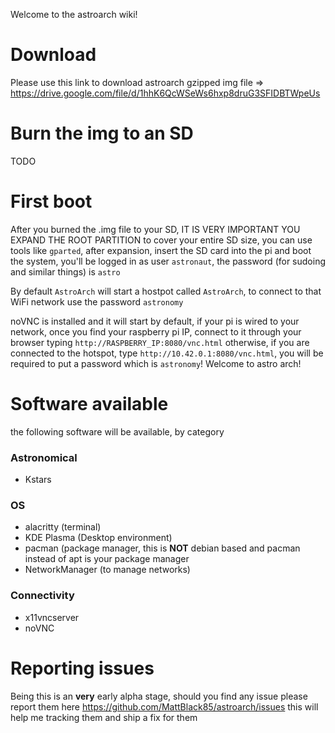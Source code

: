 Welcome to the astroarch wiki!

# Download
Please use this link to download astroarch gzipped img file => https://drive.google.com/file/d/1hhK6QcWSeWs6hxp8druG3SFIDBTWpeUs

# Burn the img to an SD
TODO

# First boot
After you burned the .img file to your SD, IT IS VERY IMPORTANT YOU EXPAND THE ROOT PARTITION to cover your entire SD size, you can use tools like `gparted`, after expansion, insert the SD card into the pi and boot the system, you'll be logged in as user `astronaut`, the password (for sudoing and similar things) is `astro`

By default `AstroArch` will start a hostpot called `AstroArch`, to connect to that WiFi network use the password `astronomy`

noVNC is installed and it will start by default, if your pi is wired to your network, once you find your raspberry pi IP, connect to it through your browser typing `http://RASPBERRY_IP:8080/vnc.html` otherwise, if you are connected to the hotspot, type `http://10.42.0.1:8080/vnc.html`, you will be required to put a password which is `astronomy`! Welcome to astro arch!


# Software available
the following software will be available, by category

### Astronomical
- Kstars

### OS
- alacritty (terminal)
- KDE Plasma (Desktop environment)
- pacman (package manager, this is **NOT** debian based and pacman instead of apt is your package manager
- NetworkManager (to manage networks)

### Connectivity
- x11vncserver
- noVNC

# Reporting issues
Being this is an **very** early alpha stage, should you find any issue please report them here https://github.com/MattBlack85/astroarch/issues this will help me tracking them and ship a fix for them
